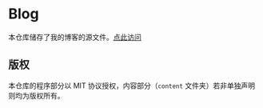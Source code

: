 # Blog

本仓库储存了我的博客的源文件。[点此访问](https://refparo.github.io/)

## 版权

本仓库的程序部分以 MIT 协议授权，内容部分（`content` 文件夹）若非单独声明则均为版权所有。
